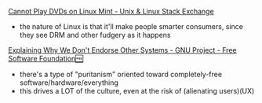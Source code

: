 
[Cannot Play DVDs on Linux Mint - Unix & Linux Stack Exchange](https://unix.stackexchange.com/questions/361520/cannot-play-dvds-on-linux-mint)
- the nature of Linux is that it'll make people smarter consumers, since they see DRM and other fudgery as it happens

[Explaining Why We Don't Endorse Other Systems - GNU Project - Free Software Foundation🆓](https://www.gnu.org/distros/common-distros.html)
- there's a type of "puritanism" oriented toward completely-free software/hardware/everything
- this drives a LOT of the culture, even at the risk of (alienating users)(UX)
